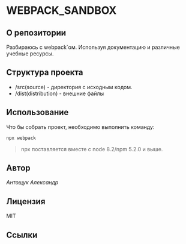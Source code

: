 # WEBPACK_SANDBOX

## О репозитории

Разбираюсь с webpack`ом. Используя документацию и различные учебные ресурсы.

## Структура проекта

- /src(source) - директория с исходным кодом.
- /dist(distribution) - внешние файлы

## Использование

Что бы собрать проект, необходимо выполнить команду:

`npx webpack`

> npx поставляется вместе с node 8.2/npm 5.2.0 и выше.

## Автор

*Антощук Александр*

## Лицензия

MIT

## Ссылки
